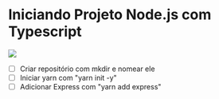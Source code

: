# Iniciando Projeto Node.js com Typescript

<img src="https://user-images.githubusercontent.com/58652794/130947099-23ce94b7-23b2-4256-95e5-8e73cbf110cc.png" />

<br>

- [ ] Criar repositório com mkdir e nomear ele
- [ ] Iniciar yarn com "yarn init -y"
- [ ] Adicionar Express com "yarn add express"
